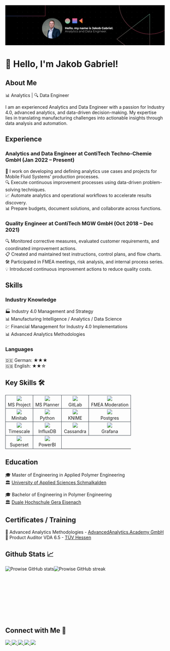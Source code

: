 <img src="./Assets/banner.png">

# 👋 Hello, I'm Jakob Gabriel!

## About Me

📊 Analytics  | 🔍 Data Engineer

I am an experienced Analytics and Data Engineer with a passion for Industry 4.0, advanced analytics, and data-driven decision-making. My expertise lies in translating manufacturing challenges into actionable insights through data analysis and automation.


## Experience

### Analytics and Data Engineer at ContiTech Techno-Chemie GmbH (Jan 2022 – Present)

🚀 I work on developing and defining analytics use cases and projects for Mobile Fluid Systems' production processes.  
🔍 Execute continuous improvement processes using data-driven problem-solving techniques.  
📈 Automate analytics and operational workflows to accelerate results discovery.  
📊 Prepare budgets, document solutions, and collaborate across functions.

### Quality Engineer at ContiTech MGW GmbH (Oct 2018 – Dec 2021)

🔍 Monitored corrective measures, evaluated customer requirements, and coordinated improvement actions.  
📋 Created and maintained test instructions, control plans, and flow charts.  
🛠️ Participated in FMEA meetings, risk analysis, and internal process series.  
💡 Introduced continuous improvement actions to reduce quality costs.

## Skills

### Industry Knowledge

🏭 Industry 4.0 Management and Strategy  
📊 Manufacturing Intelligence / Analytics / Data Science  
💹 Financial Management for Industry 4.0 Implementations  
📊 Advanced Analytics Methodologies  

### Languages

🇩🇪 German: ★★★  
🇬🇧 English: ★★☆  

## Key Skills 🛠️

<table>
    <tr>
        <td align="center" style="border:1px solid #3A424A">
            <img src="https://img.shields.io/badge/MS%20Project-%230078D4.svg?style=for-the-badge&logo=microsoft-project&logoColor=white">
            <br>
            MS Project
        </td>
        <td align="center" style="border:1px solid #3A424A">
            <img src="https://img.shields.io/badge/MS%20Planner-%234EAA25.svg?style=for-the-badge&logo=microsoft-planner&logoColor=white">
            <br>
            MS Planner
        </td>
        <td align="center" style="border:1px solid #3A424A">
            <img src="https://img.shields.io/badge/GitLab-%23FCA121.svg?style=for-the-badge&logo=gitlab&logoColor=white">
            <br>
            GitLab
        </td>
        <td align="center" style="border:1px solid #3A424A">
            <img src="https://img.shields.io/badge/FMEA%20Moderation-%231572B6.svg?style=for-the-badge&logo=fmea-moderation&logoColor=white">
            <br>
            FMEA Moderation
        </td>
    </tr>
    <tr>
        <td align="center" style="border:1px solid #3A424A">
            <img src="https://img.shields.io/badge/Minitab-%2300599C.svg?style=for-the-badge&logo=minitab&logoColor=white">
            <br>
            Minitab
        </td>
        <td align="center" style="border:1px solid #3A424A">
            <img src="https://img.shields.io/badge/Python-%233776AB.svg?style=for-the-badge&logo=python&logoColor=white">
            <br>
            Python
        </td>
        <td align="center" style="border:1px solid #3A424A">
            <img src="https://img.shields.io/badge/KNIME-%23E76D00.svg?style=for-the-badge&logo=knime&logoColor=white">
            <br>
            KNIME
        </td>
        <td align="center" style="border:1px solid #3A424A">
            <img src="https://img.shields.io/badge/Postgres-%23336791.svg?style=for-the-badge&logo=postgresql&logoColor=white">
            <br>
            Postgres
        </td>
    </tr>
    <tr>
        <td align="center" style="border:1px solid #3A424A">
            <img src="https://img.shields.io/badge/Timescale-%23000000.svg?style=for-the-badge&logo=timescale&logoColor=white">
            <br>
            Timescale
        </td>
        <td align="center" style="border:1px solid #3A424A">
            <img src="https://img.shields.io/badge/InfluxDB-%2343A047.svg?style=for-the-badge&logo=influxdb&logoColor=white">
            <br>
            InfluxDB
        </td>
        <td align="center" style="border:1px solid #3A424A">
            <img src="https://img.shields.io/badge/Cassandra-%231287B1.svg?style=for-the-badge&logo=apache-cassandra&logoColor=white">
            <br>
            Cassandra
        </td>
        <td align="center" style="border:1px solid #3A424A">
            <img src="https://img.shields.io/badge/Grafana-%23F46800.svg?style=for-the-badge&logo=grafana&logoColor=white">
            <br>
            Grafana
        </td>
    </tr>
    <tr>
        <td align="center" style="border:1px solid #3A424A">
            <img src="https://img.shields.io/badge/Superset-%23FF6F00.svg?style=for-the-badge&logo=apache-superset&logoColor=white">
            <br>
            Superset
        </td>
        <td align="center" style="border:1px solid #3A424A">
            <img src="https://img.shields.io/badge/PowerBI-%23F2C811.svg?style=for-the-badge&logo=power-bi&logoColor=black">
            <br>
            PowerBI
        </td>
    </tr>
</table>


## Education

🎓 Master of Engineering in Applied Polymer Engineering  
🏛️ [University of Applied Sciences Schmalkalden](https://www.hsmfernstudium.de/masterstudiengaenge/angewandte-kunststofftechnik-meng)  

🎓 Bachelor of Engineering in Polymer Engineering  
🏛️ [Duale Hochschule Gera Eisenach](https://www.dhge.de/DHGE/Studiengaenge/Technik/Kunststofftechnik.html)  

## Certificates / Training

📜 Advanced Analytics Methodologies - [AdvancedAnalytics.Academy GmbH](https://advancedanalytics.academy/trainings/fundamentals/advancedanalytics-methodologies)  
📜 Product Auditor VDA 6.5 - [TÜV Hessen](https://www.tuev-club.de/656/tuev-know-how-club-seminare/)

## Github Stats 📈
<div style="display: flex; flex-wrap: wrap;">
  <img src="https://github-readme-stats.vercel.app/api?username=jakobgabriel&show_icons=true&theme=dark&title_color=fff&text_color=fff&bg_color=091D3B" alt="Prowise  GitHub stats" height="160px" />
  <img src="https://github-readme-streak-stats.herokuapp.com/?user=jakobgabriel&theme=dark&background=091D3B&stroke=fff&ring=fff&fire=fff&currStreakLabel=fff&sideNums=fff&dates=fff" alt="Prowise  GitHub streak" height="160px" />
</div>

## Connect with Me 🔗
<a href="https://github.com/jakobgabriel">
    <img src="https://img.shields.io/badge/GitHub-%230078D4.svg?style=for-the-badge&logo=github&logoColor=white">
</a>
<a href="https://www.linkedin.com/in/jakob-gabriel">
    <img src="https://img.shields.io/badge/LinkedIn-%230077B5.svg?style=for-the-badge&logo=linkedin&logoColor=white">
</a>
<a href="https://www.xing.com/profile/Jakob_Gabriel4">
    <img src="https://img.shields.io/badge/Xing-%230077B5.svg?style=for-the-badge&logo=xing&logoColor=white">
</a>
<a href="mailto:jakob.gabriel5@googlemail.com">
    <img src="https://img.shields.io/badge/Email-%230078D4.svg?style=for-the-badge&logo=gmail&logoColor=white">
</a>
<a href="tel:+4915901665306">
    <img src="https://img.shields.io/badge/Phone-%230078D4.svg?style=for-the-badge&logo=phone&logoColor=white">
</a>